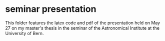 # seminar presentation
This folder features the latex code and pdf of the presentation held on May 27 on my master's thesis in the seminar of the Astronomical Institute at the University of Bern.
